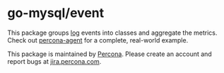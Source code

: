 go-mysql/event
==============

This package groups [log](https://github.com/percona/go-mysql/log) events into classes and aggregate the metrics. Check out [percona-agent](https://github.com/percona/percona-agent) for a complete, real-world example.

This package is maintained by [Percona](http://www.percona.com/). Please create an account and report bugs at [jira.percona.com](http://jira.percona.com).
